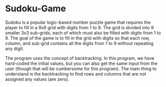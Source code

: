 # Sudoku-Game

Sudoku is a popular logic-based number puzzle game that requires the player to fill in a 9x9 grid with digits from 1 to 9. The grid is divided into 9 smaller 3x3 sub-grids, each of which must also be filled with digits from 1 to 9. The goal of the game is to fill in the grid with digits so that each row, column, and sub-grid contains all the digits from 1 to 9 without repeating any digit.

The program uses the concept of backtracking. In this program, we have hard-coded the initial values, but you can also get the same input from the user (though that will be cumbersome for this program). The main thing to understand is the backtracking to find rows and columns that are not assigned any values (are zero).
